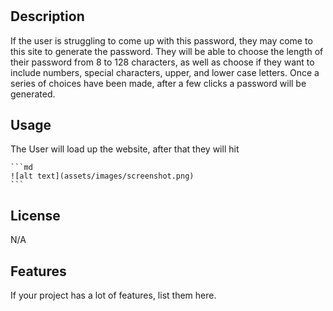 # <Password Generator>

## Description

If the user is struggling to come up with this password, they may come to this site to generate the password. They will be able to choose the length of their password from 8 to 128 characters, as well as choose if they want to include numbers, special characters, upper, and lower case letters. Once a series of choices have been made, after a few clicks a password will be generated.

## Usage

The User will load up the website, after that they will hit

    ```md
    ![alt text](assets/images/screenshot.png)
    ```

## License

N/A

## Features

If your project has a lot of features, list them here.
